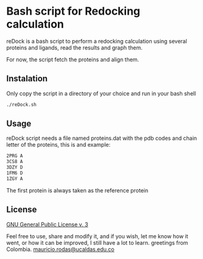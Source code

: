 # Bash script for Redocking calculation
reDock is a bash script to perform a redocking calculation using several proteins and ligands, read the results and graph them.

For now, the script fetch the proteins and align them. 

## Instalation
Only copy the script in a directory of your choice and run in your bash shell

```bash
./reDock.sh
```

## Usage
reDock script needs a file named proteins.dat with the pdb codes and chain letter of the proteins, this is and example:
```bash
2PRG A
3CS8 A
3DZY D
1FM6 D
1ZGY A
```

The first protein is always taken as the reference protein

## License
[GNU General Public License v. 3](https://www.gnu.org/licenses/gpl-3.0.html)

Feel free to use, share and modify it, and if you wish, let me know how it went, or how it can be improved, I still have a lot to learn. greetings from Colombia. [mauricio.rodas@ucaldas.edu.co](mauricio.rodas@ucaldas.edu.co)